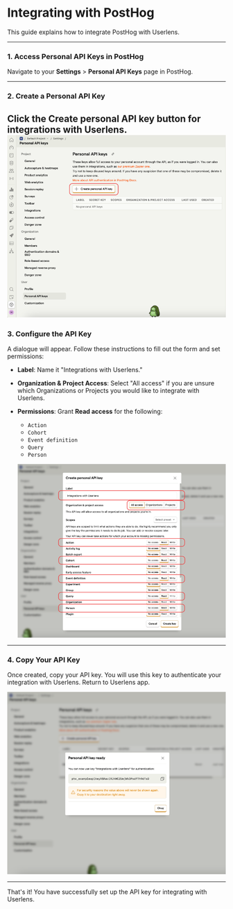 # Integrating with PostHog

This guide explains how to integrate PostHog with Userlens.

---

### 1. Access Personal API Keys in PostHog
Navigate to your **Settings** > **Personal API Keys** page in PostHog.

---

### 2. Create a Personal API Key
Click the **Create personal API key** button for integrations with Userlens.
![screenshot](posthog_integration_step1.png)
---

### 3. Configure the API Key
A dialogue will appear. Follow these instructions to fill out the form and set permissions:

- **Label**: Name it "Integrations with Userlens."
- **Organization & Project Access**: Select "All access" if you are unsure which Organizations or Projects you would like to integrate with Userlens.
- **Permissions**: Grant **Read access** for the following:
  - `Action`
  - `Cohort`
  - `Event definition`
  - `Query`
  - `Person`
 
  ![screenshot](posthog_integration_step2.png)

---

### 4. Copy Your API Key
Once created, copy your API key. You will use this key to authenticate your integration with Userlens.
Return to Userlens app.

![screenshot](posthog_integration_step3.png)

---

That's it! You have successfully set up the API key for integrating with Userlens.
